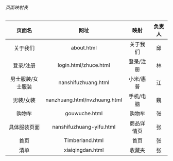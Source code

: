 ###### 页面映射表
|      页面名       |             网址             |    映射    | 负责人 |
| :---------------: | :--------------------------: | :--------: | :----: |
|     关于我们      |          about.html          |  关于我们  |   邱   |
|     登录/注册     |    login.html/zhuce.html     | 登录/注册  |   林   |
| 男士服装/女士服装 |     nanshifuzhuang.html      | 小米/惠普  |   江   |
|     男装/女装     | nanzhuang.html/nvzhuang.html | 手机/电脑  |   魏   |
|      购物车       |        gouwuche.html         |   购物车   |   张   |
|   具体服装页面    |   nanshifuzhuang-yifu.html   | 商品详情页 |   张   |
|       首页        |       Timberland.html        |    首页    |   张   |
|       清单        |       xiaiqingdan.html       |   收藏夹   |   张   |
